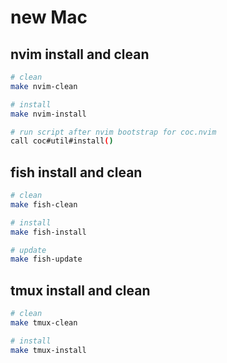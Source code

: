 # new Mac
## nvim install and clean

```bash
# clean
make nvim-clean

# install
make nvim-install

# run script after nvim bootstrap for coc.nvim
call coc#util#install()
```

## fish install and clean

```bash
# clean
make fish-clean

# install
make fish-install

# update
make fish-update
```

## tmux install and clean

```bash
# clean
make tmux-clean

# install
make tmux-install
```
